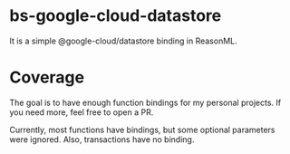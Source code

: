 # bs-google-cloud-datastore
It is a simple @google-cloud/datastore binding in ReasonML.

# Coverage
The goal is to have enough function bindings for my personal projects. If you
need more, feel free to open a PR.

Currently, most functions have bindings, but some optional parameters were
ignored. Also, transactions have no binding.
